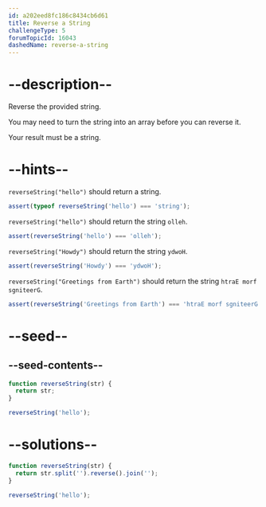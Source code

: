 ```yaml
---
id: a202eed8fc186c8434cb6d61
title: Reverse a String
challengeType: 5
forumTopicId: 16043
dashedName: reverse-a-string
---
```


# --description--

Reverse the provided string.

You may need to turn the string into an array before you can reverse it.

Your result must be a string.

# --hints--

`reverseString("hello")` should return a string.

```js
assert(typeof reverseString('hello') === 'string');
```

`reverseString("hello")` should return the string `olleh`.

```js
assert(reverseString('hello') === 'olleh');
```

`reverseString("Howdy")` should return the string `ydwoH`.

```js
assert(reverseString('Howdy') === 'ydwoH');
```

`reverseString("Greetings from Earth")` should return the string `htraE morf sgniteerG`.

```js
assert(reverseString('Greetings from Earth') === 'htraE morf sgniteerG');
```

# --seed--

## --seed-contents--

```js
function reverseString(str) {
  return str;
}

reverseString('hello');
```

# --solutions--

```js
function reverseString(str) {
  return str.split('').reverse().join('');
}

reverseString('hello');
```
